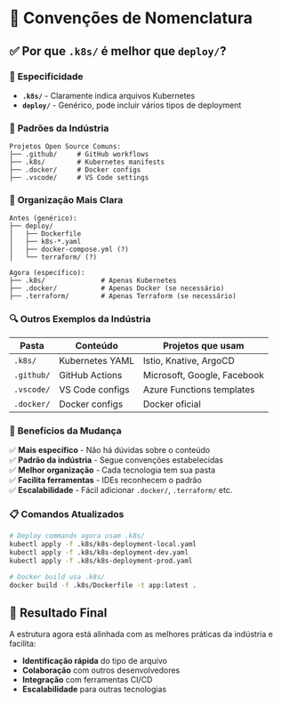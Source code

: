 # 📝 Convenções de Nomenclatura

## ✅ **Por que `.k8s/` é melhor que `deploy/`?**

### 🎯 **Especificidade**
- **`.k8s/`** - Claramente indica arquivos Kubernetes
- **`deploy/`** - Genérico, pode incluir vários tipos de deployment

### 🏢 **Padrões da Indústria**
```
Projetos Open Source Comuns:
├── .github/     # GitHub workflows
├── .k8s/        # Kubernetes manifests
├── .docker/     # Docker configs
├── .vscode/     # VS Code settings
```

### 📁 **Organização Mais Clara**
```
Antes (genérico):
├── deploy/
│   ├── Dockerfile
│   ├── k8s-*.yaml
│   ├── docker-compose.yml (?)
│   └── terraform/ (?)

Agora (específico):
├── .k8s/              # Apenas Kubernetes
├── .docker/           # Apenas Docker (se necessário)
├── .terraform/        # Apenas Terraform (se necessário)
```

### 🔍 **Outros Exemplos da Indústria**

| Pasta | Conteúdo | Projetos que usam |
|-------|----------|------------------|
| `.k8s/` | Kubernetes YAML | Istio, Knative, ArgoCD |
| `.github/` | GitHub Actions | Microsoft, Google, Facebook |
| `.vscode/` | VS Code configs | Azure Functions templates |
| `.docker/` | Docker configs | Docker oficial |

### 🚀 **Benefícios da Mudança**

✅ **Mais específico** - Não há dúvidas sobre o conteúdo  
✅ **Padrão da indústria** - Segue convenções estabelecidas  
✅ **Melhor organização** - Cada tecnologia tem sua pasta  
✅ **Facilita ferramentas** - IDEs reconhecem o padrão  
✅ **Escalabilidade** - Fácil adicionar `.docker/`, `.terraform/` etc.

### 📋 **Comandos Atualizados**

```bash
# Deploy commands agora usam .k8s/
kubectl apply -f .k8s/k8s-deployment-local.yaml
kubectl apply -f .k8s/k8s-deployment-dev.yaml
kubectl apply -f .k8s/k8s-deployment-prod.yaml

# Docker build usa .k8s/
docker build -f .k8s/Dockerfile -t app:latest .
```

## 🎯 **Resultado Final**

A estrutura agora está alinhada com as melhores práticas da indústria e facilita:

- **Identificação rápida** do tipo de arquivo
- **Colaboração** com outros desenvolvedores
- **Integração** com ferramentas CI/CD
- **Escalabilidade** para outras tecnologias